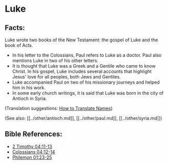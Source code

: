 # Luke #

## Facts: ##

Luke wrote two books of the New Testament: the gospel of Luke and the book of Acts.

* In his letter to the Colossians, Paul refers to Luke as a doctor. Paul also mentions Luke in two of his other letters.
* It is thought that Luke was a Greek and a Gentile who came to know Christ. In his gospel, Luke includes several accounts that highlight Jesus' love for all peoples, both Jews and Gentiles.
* Luke accompanied Paul on two of his missionary journeys and helped him in his work.
* In some early church writings, it is said that Luke was born in the city of Antioch in Syria.

(Translation suggestions: [How to Translate Names](en/ta-vol1/translate/man/translate-names))

(See also: [[../other/antioch.md]], [[../other/paul.md]], [[../other/syria.md]])

## Bible References: ##

* [2 Timothy 04:11-13](en/tn/2ti/help/04/11)
* [Colossians 04:12-14](en/tn/col/help/04/12)
* [Philemon 01:23-25](en/tn/phm/help/01/23)